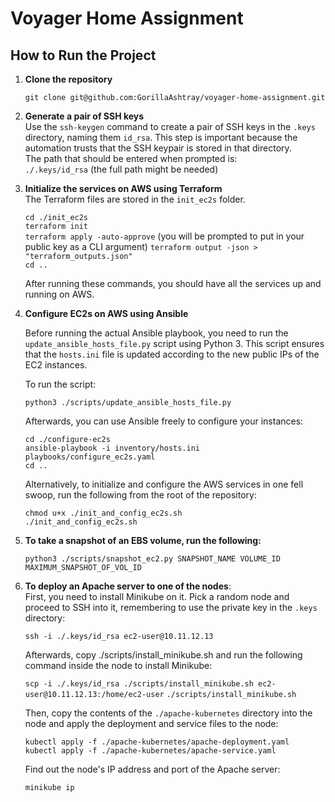 # Voyager Home Assignment    

## How to Run the Project

1. **Clone the repository**
   
   `git clone git@github.com:GorillaAshtray/voyager-home-assignment.git`

2. **Generate a pair of SSH keys**  
   Use the `ssh-keygen` command to create a pair of SSH keys in the `.keys` directory, naming them `id_rsa`. This step is important because the automation trusts that the SSH keypair is stored in that directory.  
   The path that should be entered when prompted is:  
   `./.keys/id_rsa` (the full path might be needed)

3. **Initialize the services on AWS using Terraform**  
   The Terraform files are stored in the `init_ec2s` folder.

   `cd ./init_ec2s`  
   `terraform init`  
   `terraform apply -auto-approve` (you will be prompted to put in your public key as a CLI argument)
   `terraform output -json > "terraform_outputs.json"`  
   `cd ..`

   After running these commands, you should have all the services up and running on AWS.

5. **Configure EC2s on AWS using Ansible**  

   Before running the actual Ansible playbook, you need to run the `update_ansible_hosts_file.py` script using Python 3. This script ensures that the `hosts.ini` file is updated according to the new public IPs of the EC2 instances.

   To run the script:

   `python3 ./scripts/update_ansible_hosts_file.py`

   Afterwards, you can use Ansible freely to configure your instances:

   `cd ./configure-ec2s`  
   `ansible-playbook -i inventory/hosts.ini playbooks/configure_ec2s.yaml`  
   `cd ..`

   Alternatively, to initialize and configure the AWS services in one fell swoop, run the following from the root of the repository:

   `chmod u+x ./init_and_config_ec2s.sh`  
   `./init_and_config_ec2s.sh`

6. **To take a snapshot of an EBS volume, run the following:**

   `python3 ./scripts/snapshot_ec2.py SNAPSHOT_NAME VOLUME_ID MAXIMUM_SNAPSHOT_OF_VOL_ID`

7. **To deploy an Apache server to one of the nodes**:  
   First, you need to install Minikube on it. Pick a random node and proceed to SSH into it, remembering to use the private key in the `.keys` directory:

   `ssh -i ./.keys/id_rsa ec2-user@10.11.12.13`

   Afterwards, copy ./scripts/install_minikube.sh and run the following command inside the node to install Minikube:
   
   `scp -i ./.keys/id_rsa ./scripts/install_minikube.sh ec2-user@10.11.12.13:/home/ec2-user`
   `./scripts/install_minikube.sh`

   Then, copy the contents of the `./apache-kubernetes` directory into the node and apply the deployment and service files to the node:

   `kubectl apply -f ./apache-kubernetes/apache-deployment.yaml`  
   `kubectl apply -f ./apache-kubernetes/apache-service.yaml`

   Find out the node's IP address and port of the Apache server:

   `minikube ip`
